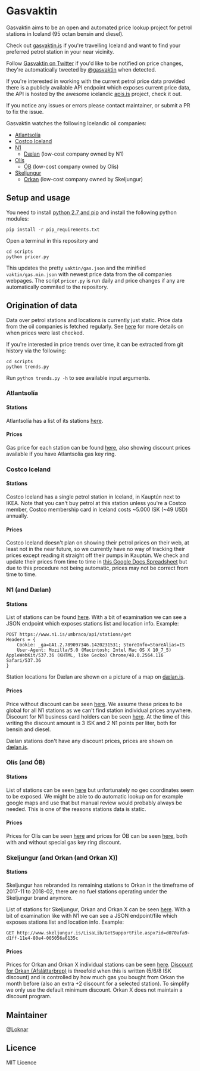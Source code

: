 
# Gasvaktin

Gasvaktin aims to be an open and automated price lookup project for petrol stations in Iceland (95 octan bensin and diesel).

Check out [gasvaktin.is](https://gasvaktin.is/) if you're travelling Iceland and want to find your preferred petrol station in your near vicinity.

Follow [Gasvaktin on Twitter](https://twitter.com/gasvaktin/status/861277070621638656) if you'd like to be notified on price changes, they're automatically tweeted by [@gasvaktin](https://twitter.com/gasvaktin) when detected.

If you're interested in working with the current petrol price data provided there is a publicly available API endpoint which exposes current price data, the API is hosted by the awesome icelandic [apis.is](http://docs.apis.is/#endpoint-petrol) project, check it out.

If you notice any issues or errors please contact maintainer, or submit a PR to fix the issue.

Gasvaktin watches the following Icelandic oil companies:

* [Atlantsolía](http://atlantsolia.is/)
* [Costco Iceland](http://costco.is/)
* [N1](https://www.n1.is/)
  - [Dælan](http://daelan.is/) (low-cost company owned by N1)
* [Olís](http://www.olis.is/)
  - [ÓB](http://www.ob.is/) (low-cost company owned by Olís)
* [Skeljungur](http://www.skeljungur.is/)
  - [Orkan](http://www.orkan.is/) (low-cost company owned by Skeljungur)

## Setup and usage

You need to install [python 2.7 and pip](http://docs.python-guide.org/en/latest/starting/install/win/) and install the following python modules:

	pip install -r pip_requirements.txt

Open a terminal in this repository and

	cd scripts
	python pricer.py

This updates the pretty `vaktin/gas.json` and the minified `vaktin/gas.min.json` with newest price data from the oil companies webpages. The script `pricer.py` is run daily and price changes if any are automatically commited to the repository.

## Origination of data

Data over petrol stations and locations is currently just static. Price data from the oil companies is fetched regularly. See [here](https://gist.github.com/gasvaktin) for more details on when prices were last checked.

If you're interested in price trends over time, it can be extracted from git history via the following:

	cd scripts
	python trends.py

Run `python trends.py -h` to see available input arguments.

### Atlantsolía

#### Stations

Atlantsolía has a list of its stations [here](https://www.atlantsolia.is/stodvar/).

#### Prices

Gas price for each station can be found [here](http://atlantsolia.is/stodvarverd.aspx), also showing discount prices available if you have Atlantsolía gas key ring.

### Costco Iceland

#### Stations

Costco Iceland has a single petrol station in Iceland, in Kauptún next to IKEA. Note that you can't buy petrol at this station unless you're a Costco member, Costco membership card in Iceland costs ~5.000 ISK (~49 USD) annually.

#### Prices

Costco Iceland doesn't plan on showing their petrol prices on their web, at least not in the near future, so we currently have no way of tracking their prices except reading it straight off their pumps in Kauptún. We check and update their prices from time to time in [this Google Docs Spreadsheet](https://docs.google.com/spreadsheets/d/18xuZbhfInW_6Loua3_4LE7KxbGPsh-_3IFfLpf3uwYE/) but due to this procedure not being automatic, prices may not be correct from time to time.

### N1 (and Dælan)

#### Stations

List of stations can be found [here](https://www.n1.is/stodvar/). With a bit of examination we can see a JSON endpoint which exposes stations list and location info. Example:
	
	POST https://www.n1.is/umbraco/api/stations/get
	Headers = {
		Cookie: _ga=GA1.2.789097346.1420231531; StoreInfo=StoreAlias=IS
		User-Agent: Mozilla/5.0 (Macintosh; Intel Mac OS X 10_7_5) AppleWebKit/537.36 (KHTML, like Gecko) Chrome/48.0.2564.116 Safari/537.36
	}

Station locations for Dælan are shown on a picture of a map on [dælan.is](http://daelan.is/).

#### Prices

Price without discount can be seen [here](https://www.n1.is/eldsneyti/). We assume these prices to be global for all N1 stations as we can't find station individual prices anywhere. Discount for N1 business card holders can be seen [here](https://www.n1.is/n1-kortid/saekja-um-kort/). At the time of this writing the discount amount is 3 ISK and 2 N1 points per liter, both for bensin and diesel.

Dælan stations don't have any discount prices, prices are shown on [dælan.is](http://daelan.is/).

### Olís (and ÓB)

#### Stations

List of stations can be seen [here](http://www.olis.is/solustadir/thjonustustodvar) but unfortunately no geo coordinates seem to be exposed. We might be able to do automatic lookup on for example google maps and use that but manual review would probably always be needed. This is one of the reasons stations data is static.

#### Prices

Prices for Olís can be seen [here](http://www.olis.is/solustadir/thjonustustodvar/eldsneytisverd/) and prices for ÓB can be seen [here](http://www.ob.is/eldsneytisverd/), both with and without special gas key ring discount.

### Skeljungur (and Orkan (and Orkan X))

#### Stations

Skeljungur has rebranded its remaining stations to Orkan in the timeframe of 2017-11 to 2018-02, there are no fuel stations operating under the Skeljungur brand anymore.

List of stations for Skeljungur, Orkan and Orkan X can be seen [here](http://www.skeljungur.is/einstaklingar/stadsetning-stodva/). With a bit of examination like with N1 we can see a JSON endpoint/file which exposes stations list and location info. Example:

	GET http://www.skeljungur.is/LisaLib/GetSupportFile.aspx?id=d070afa9-d1ff-11e4-80e4-005056a6135c

#### Prices

Prices for Orkan and Orkan X individual stations can be seen [here](https://www.orkan.is/Orkustodvar). [Discount for Orkan (Afsláttarþrep)](https://www.orkan.is/Afslattarthrep) is threefold when this is written (5/6/8 ISK discount) and is controlled by how much gas you bought from Orkan the month before (also an extra +2 discount for a selected station). To simplify we only use the default minimum discount. Orkan X does not maintain a discount program.

## Maintainer

[@Loknar](https://github.com/Loknar/)

## Licence

MIT Licence
